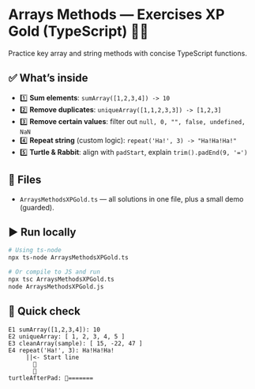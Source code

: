 
# Arrays Methods — Exercises XP Gold (TypeScript) 🥇🧮

Practice key array and string methods with concise TypeScript functions.

## ✅ What’s inside
- 1️⃣ **Sum elements**: `sumArray([1,2,3,4]) -> 10`
- 2️⃣ **Remove duplicates**: `uniqueArray([1,1,2,3,3]) -> [1,2,3]`
- 3️⃣ **Remove certain values**: filter out `null, 0, "", false, undefined, NaN`
- 4️⃣ **Repeat string** (custom logic): `repeat('Ha!', 3) -> "Ha!Ha!Ha!"`
- 5️⃣ **Turtle & Rabbit**: align with `padStart`, explain `trim().padEnd(9, '=')`

## 📂 Files
- `ArraysMethodsXPGold.ts` — all solutions in one file, plus a small demo (guarded).

## ▶️ Run locally
```bash
# Using ts-node
npx ts-node ArraysMethodsXPGold.ts

# Or compile to JS and run
npx tsc ArraysMethodsXPGold.ts
node ArraysMethodsXPGold.js
```

## 🧪 Quick check
```
E1 sumArray([1,2,3,4]): 10
E2 uniqueArray: [ 1, 2, 3, 4, 5 ]
E3 cleanArray(sample): [ 15, -22, 47 ]
E4 repeat('Ha!', 3): Ha!Ha!Ha!
     ||<- Start line
       🐢
       🐇
turtleAfterPad: 🐢=======
```
